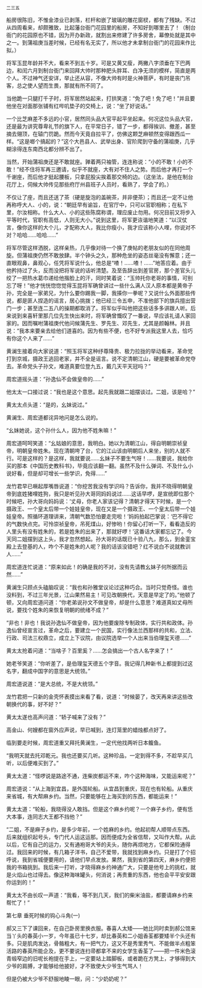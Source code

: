     二三五 

   船房很陈旧，不惟金漆业已剥落，栏杆和嵌了玻璃的雕花窗棂，都有了残缺。不过从四周看来，却颇雅致，比起藩台衙门花园里的船房，不知好到哪里去了！（制台衙门的花园原也不错，因为开办新政，就割出来修建了许多房舍，幕僚处就是其中之一。到蒲祖庚当差时候，已经有名无实了，所以他才未拿制台衙门的花园来作比拟。）

   将军玉昆年龄并不大，看来不到五十岁。可是又黄又瘦，两撇八字须垂在下巴两边，和闰六月到制台衙门来回拜大帅时那种肥头胖耳、白净无须的模样，简直是两个人。不过神气还安详，举止还从容，不像大帅有时是火神菩萨，有时是丧门吊客，总之使人望而生畏，那就有所不同了。

   当他跪一只腿打千子时，将军居然站起来，打拱笑道：“免了吧！免了吧！”并且要他坐在对面那张铺有红哔叽垫子的交椅上，说：“坐了好说话。”

   一个比芝麻差不多远的小官，居然同头品大官平起平坐起来。何况这位头品大官，还是最为讲究尊卑礼节的旗下人，在平常日子，错了一步，都得挨训、撤差，甚至摘去翎顶，在辕门罚跪。然而今天竟自拉平了，仿佛这颗芝麻顿然变得跟西瓜一样。“这是啷个搞起的？”这个大邑县人、武举出身、官阶爬到守备的蒲祖庚，几乎糊涂得连东南西北都分辨不出了。

   当然，开始蒲祖庚还是不敢就座。亸着两只袖管，连连称说：“小的不敢！小的不敢！”经不住将军再三邀请，似乎不就座，大有对不住人之势。而后他才再打一个千谢座，而后他才挺起腰板，只拿屁股尖挨着那交椅的边。（这坐法，是他在制台花厅上，伺候大帅传见那些府厅州县班子人员时，看熟了，学会了的。）

   不仅让了座，而且还送了茶（硬是旋泡的盖碗茶，并非便茶）；而且还一定不让他再称呼大人、小的，说：“朝廷早有谕旨，在官厅中，只可以官职相称；在私下里，尔汝相称。什么大人、小的这些陈腐称谓，理应废止勿用。何况目前又将步入平等时代，官职有高低，人则无大小。”说到这里，将军更诙谐地笑道：“以汉仗言，像你这样的大个儿，才配称大人，我比你瘦小，我才应该称小人哩，你说对不对？哈哈……哈哈……”

   将军尽管这样洒脱，这样亲热，几乎像对待一个换了庚帖的老朋友似的在同他周旋。但蒲祖庚仍然不敢放肆。半个钟头之久，那种危坐的姿态丝毫没有懈意；还一直眼观鼻，鼻观心，任凭将军说什么，他总是“喳！……喳！……”地答应着。由于他矜持过了头，反而没把将军说的话听清楚。及至告辞出到差官房，那个差官头儿绞了一把热水葛巾递给他揩脸上的汗，同时笑着说：“玉帅托你老哥的事情，可别忘了呀！”他才恍恍惚惚觉得玉昆将军确曾讲过一些什么满人汉人原本都是黄帝子孙，完全是一家弟兄，为什么要你踢我一脚，我揍你一拳呢？又说什么外面那些传说，都是匪人捏造的谣言，居心挑拨；他已经三令五申，不准他部下的旗兵擅出营门一步；甚至连二五八的操期都取消了。将军似乎叫他把这些话多多讲跟人听。后来说到来喜轩里那几位先生快出来时，将军确曾慨叹了一番说，早应该礼请人家回家的。因而嘱咐蒲祖庚代他问候蒲先生、罗先生、邓先生，尤其是颜翰林。并且说：“我本来要亲去给他们道喜的。因为有些不便，也不好专派我这里人去，恰巧有你这个人来了……”

   黄澜生接着向大家说道：“照玉将军这种纾尊降贵、极力拉拢的举动看来，革命党打到京城，摄政王逃回老家，并不全是谣言。说不定清朝江山，硬是要被革命党夺去。革命党头子孙文，难道真要位登九五，戴几天平天冠吗？”

   周宏道摇头道：“孙逸仙不会做皇帝的……”

   他太太一口接过说：“我也是这个意思。起先我就跟二姐摆谈过。二姐，该是哈？”

   黄太太点头道：“是的，幺妹说过。”

   黄澜生、周宏道都诧异地问是怎么说的。

   “幺妹她说，这个孙什么人，因为他不姓朱嘛！”

   周宏道呵呵笑道：“幺姑娘的意思，我明白。她以为清朝江山，得自明朝崇祯皇帝，明朝皇帝姓朱。现在清朝垮了台，它的江山该由明朝后人来坐，别的人就不行。可是这样的？是这样，我就要说……幺妹子不要生气呀！……我要说，我给你买的那本《中国历史教科书》，毕竟应该翻一翻。虽然不及什么弹词、不及什么小说好看，但是却可增长一些学识，免得……”

   龙竹君早已噘起厚嘴唇说道：“你挖苦我没有学识吗？告诉你，我并不晓得明朝皇帝到底姓猪哩姓狗，我只是听见孙大哥同妈妈说过……这话早啰，是宣统即位那个时候吧，孙大哥向妈妈说：‘丈母，你老人家该记得？清朝才得天下时候，是一个摄政王、一个皇太后带一个娃娃皇帝，现在又是一个摄政王、一个皇太后带一个娃娃皇帝。照循环道理讲来，清朝气数恐怕要走完啦！’妈妈拍起巴掌说：‘巴不得它的气数快点完。可怜崇祯皇帝，吊死煤山，好惨哟！你留心打听一下，看看造反的人里头有没有姓朱的，若是姓朱的出来了，那就好啰！’这番话大家都忘记了。今天同二姐摆到这上头，我才忽然想起。孙大哥的话既已十验八九，那么，到金銮宝殿上去登基的人，咋个不是姓朱的人呢？我的话该没错吧？红不说白不说就教训人……”

   周宏道连忙说道：“原来如此！的确是我的不对，没有先请教幺妹子何所据而云然……”

   黄澜生只顾点头磕脑叹说：“我也和孙雅堂议论过这种巧合。当时只觉奇怪。谁也没料到，不过三年光景，江山果然易主！可见改朝换代，天意是早定了的。”他顿了顿，又向周宏道问道：“你老弟说孙文不做皇帝，却是什么意思？难道真如丈母所说，要找个姓朱的来恢复明朝的统绪不成？”

   “非也！非也！我说孙逸仙不做皇帝，因为他要废除专制政体，实行共和政体。孙逸仙曾经宣言过，革命之后，要建立一个民国，实行像法兰西那样的共和，立法、行政、司法三权鼎立，成立上下议院，由议院选举一个人出来当伯理玺天德……”

   黄太太抢着问道：“当啥子？百里奚？……怎会搞出一个古人名字来了！”

   她老爷笑道：“你听差了，是伯理玺天德五个字音。我记得几种新书上都提到过这名字，翻成中国字的意思是大统领。”

   周宏道说道：“是大总统，不是大统领。”

   龙竹君把一只新的金壳怀表摸出来看了看，说道：“时候晏了，改天再来讲这些改朝换代的事，好不好？”

   黄太太遂也高声问道：“轿子喊来了没有？”

   高金山、何嫂都在窗外应声说，早已喊到，连灯笼里的蜡烛都点好了。

   临到要走时候，周宏道重又拜托黄澜生，一定代他找两听日本鳆鱼。

   “我明天就去托邓乾元。我也还要买几听。这种珍品，一定到得不多，不趁早买几听，以后便难买到了。”

   黄太太道：“怪啰说是路途不通，连柴炭都运不来，咋个这种海味，又能运来呢？”

   周宏道说：“从上海到宜昌，是外国轮船。从宜昌到重庆，现在也有轮船。从重庆来省城，有大帮麻乡约。当然，只要能够在上海买到的东西，都能运来！”

   黄太太道：“轮船，我晓得没人敢挡。但是这个麻乡约呢？一个麻子乡约，便有恁大本事，连同志大王都不挡他？”

   “二姐，不是麻子乡约，是多少年前，一个姓麻的乡约。他起初帮人顺带点东西。后来就组织起号头，专门代人运这运那。因而便成为全省信帮，又叫作大帮。从此以后，它有自己的运力，又有通袍哥大爷的夫头，随你再烦地方，它都保险通得过。我回来的时候，有几箱子洋书，自己不爱带，我就找到麻乡约。只是打了个招呼说，我到省城便要用的，请他们早点发放。果然，我到省的第四天，麻乡约便把我的书箱挑到。我后来一打听，才晓得麻乡约神通广大，只要是他号上的挑杠，就是火焰山也过得去。像这种海味罐头，何消说；再贵重的东西，他也会平平安安跟你运到的！”

   黄太太不由长叹一声道：“我看，等不到几天，我们的柴米油盐，都要请麻乡约来帮忙了！”

   第七章 垂死时候的钩心斗角(一)

   郝又三下了课回来，在自己卧房里换衣服。春喜人太矮——她比同时卖到郝公馆来当丫头的春英小一岁，今年虽已十七岁，却比春英和二小姐香荃都要矮半个头还有多。只是肌肉发达，骨骼粗大，有一把气力，这又不是秀里秀气、不能做半点粗笨活路的春英所能企及，更不要说连扫帚都拿不来的女学生香荃了——把一件米色滚青缎窄边的旧呢长袍提在手上，一定要站上踏脚板，或者跪在方凳上，才够得到大少爷的肩膊，才能够给他披好，才不致使大少爷生气骂人！

   但是仍被大少爷不舒服地睖一眼，问：“少奶奶呢？”


